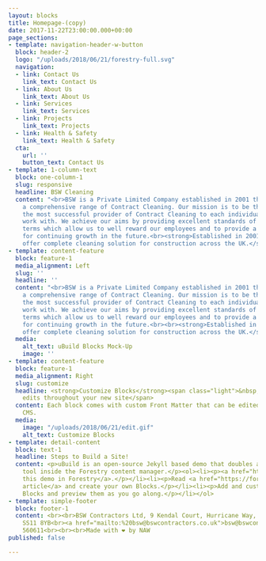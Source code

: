 ```yaml
---
layout: blocks
title: Homepage-(copy)
date: 2017-11-22T23:00:00.000+00:00
page_sections:
- template: navigation-header-w-button
  block: header-2
  logo: "/uploads/2018/06/21/forestry-full.svg"
  navigation:
  - link: Contact Us
    link_text: Contact Us
  - link: About Us
    link_text: About Us
  - link: Services
    link_text: Services
  - link: Projects
    link_text: Projects
  - link: Health & Safety
    link_text: Health & Safety
  cta:
    url: ''
    button_text: Contact Us
- template: 1-column-text
  block: one-column-1
  slug: responsive
  headline: BSW Cleaning
  content: "<br>BSW is a Private Limited Company established in 2001 that provides
    a comprehensive range of Contract Cleaning. Our mission is to be the best and
    the most successful provider of Contract Cleaning to each individual client we
    work with. We achieve our aims by providing excellent standards of service on
    terms which allow us to well reward our employees and to provide a sound base
    for continuing growth in the future.<br><strong>Established in 2001, BSW Contractors
    offer complete cleaning solution for construction across the UK.</strong>"
- template: content-feature
  block: feature-1
  media_alignment: Left
  slug: ''
  headline: ''
  content: "<br>BSW is a Private Limited Company established in 2001 that provides
    a comprehensive range of Contract Cleaning. Our mission is to be the best and
    the most successful provider of Contract Cleaning to each individual client we
    work with. We achieve our aims by providing excellent standards of service on
    terms which allow us to well reward our employees and to provide a sound base
    for continuing growth in the future.<br><br><strong>Established in 2001, BSW Contractors
    offer complete cleaning solution for construction across the UK.</strong>"
  media:
    alt_text: uBuild Blocks Mock-Up
    image: ''
- template: content-feature
  block: feature-1
  media_alignment: Right
  slug: customize
  headline: <strong>Customize Blocks</strong><span class="light">&nbsp;to make quick
    edits throughout your new site</span>
  content: Each block comes with custom Front Matter that can be edited in Forestry
    CMS.
  media:
    image: "/uploads/2018/06/21/edit.gif"
    alt_text: Customize Blocks
- template: detail-content
  block: text-1
  headline: Steps to Build a Site!
  content: <p>uBuild is an open-source Jekyll based demo that doubles as a builder
    tool inside the Forestry content manager.</p><ol><li><p><a href="https://app.forestry.io/quick-start?repo=forestryio/ubuild-jekyll&provider=github&engine=jekyll">Import
    this demo in Forestry</a>.</p></li><li><p>Read <a href="https://forestry.io/blog/ubuild-a-new-theme-for-static-sites-using-blocks/">our
    article</a> and create your own Blocks.</p></li><li><p>Add and customize the available
    Blocks and preview them as you go along.</p></li></ol>
- template: simple-footer
  block: footer-1
  content: <br><br>BSW Contractors Ltd, 9 Kendal Court, Hurricane Way, Wickford, Essex
    SS11 8YB<br><a href="mailto:%20bsw@bswcontractors.co.uk">bsw@bswcontractors.co.uk</a><br>01268
    560611<br><br><br>Made with ❤︎ by NAW
published: false

---
```

